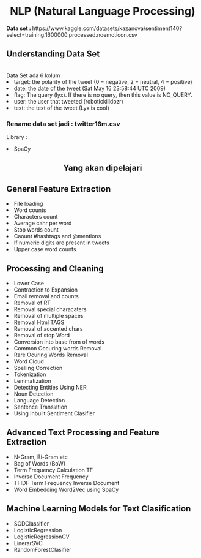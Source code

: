 <center><h1>NLP (Natural Language Processing)</h1></center>
<p> <b> Data set : </b>https://www.kaggle.com/datasets/kazanova/sentiment140?select=training.1600000.processed.noemoticon.csv </p>

<h2>Understanding Data Set</h2>
<br>
    Data Set ada 6 kolum
    <li>target: the polarity of the tweet (0 = negative, 2 = neutral, 4 = positive)
    <li>date: the date of the tweet (Sat May 16 23:58:44 UTC 2009)
    <li>flag: The query (lyx). If there is no query, then this value is NO_QUERY.
    <li>user: the user that tweeted (robotickilldozr)
    <li>text: the text of the tweet (Lyx is cool)
        
   <h3>Rename data set jadi : twitter16m.csv </h3>
       
 Library :
 <li> SpaCy
   
   <center><h2>Yang akan dipelajari</h2></center>
     
 <h2> General Feature Extraction </h2>
               <li>File loading
               <li>Word counts
               <li>Characters count
               <li>Average cahr per word
               <li>Stop words count
               <li>Caount #hashtags and @mentions
               <li>If numeric digits are present in tweets
               <li>Upper case word counts
   <br>                
<h2> Processing and Cleaning </h2>
<li>Lower Case
<li>Contraction to Expansion
<li>Email removal and counts
<li>Removal of RT
<li>Removal special characaters
<li>Removal of multiple spaces
<li>Removal Html TAGS
<li>Removal of accented chars
<li>Removal of stop Word
<li>Conversion into base from of words
<li>Common Occuring words Removal
<li>Rare Ocuring Words Removal
<li>Word Cloud
<li>Spelling Correction
<li>Tokenization
<li>Lemmatization
<li>Detecting Entities Using NER
<li>Noun Detection
<li>Language Detection
<li>Sentence Translation
<li>Using Inbuilt Sentiment Clasifier
   <br>                
<h2>Advanced Text Processing and Feature Extraction</h2>
<li>N-Gram, Bi-Gram etc
<li>Bag of Words (BoW)
<li>Term Frequency Calculation TF
<li>Inverse Document Frequency
<li>TFIDF Term Frequency Inverse Document
<li>Word Embedding Word2Vec using SpaCy
    <br>
    <h2>Machine Learning Models for Text Clasification</h2>
<li>SGDClassifier
<li>LogisticRegression
<li>LogisticRegressionCV
<li>LinerarSVC
<li>RandomForestClasifier
